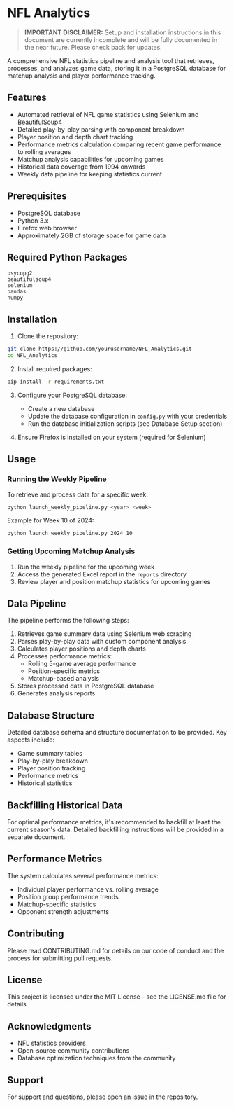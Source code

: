 # NFL Analytics

> **IMPORTANT DISCLAIMER:** Setup and installation instructions in this document are currently incomplete and will be fully documented in the near future. Please check back for updates.

A comprehensive NFL statistics pipeline and analysis tool that retrieves, processes, and analyzes game data, storing it in a PostgreSQL database for matchup analysis and player performance tracking.

## Features

- Automated retrieval of NFL game statistics using Selenium and BeautifulSoup4
- Detailed play-by-play parsing with component breakdown
- Player position and depth chart tracking
- Performance metrics calculation comparing recent game performance to rolling averages
- Matchup analysis capabilities for upcoming games
- Historical data coverage from 1994 onwards
- Weekly data pipeline for keeping statistics current

## Prerequisites

- PostgreSQL database
- Python 3.x
- Firefox web browser
- Approximately 2GB of storage space for game data

## Required Python Packages

```
psycopg2
beautifulsoup4
selenium
pandas
numpy
```

## Installation

1. Clone the repository:
```bash
git clone https://github.com/yourusername/NFL_Analytics.git
cd NFL_Analytics
```

2. Install required packages:
```bash
pip install -r requirements.txt
```

3. Configure your PostgreSQL database:
   - Create a new database
   - Update the database configuration in `config.py` with your credentials
   - Run the database initialization scripts (see Database Setup section)

4. Ensure Firefox is installed on your system (required for Selenium)

## Usage

### Running the Weekly Pipeline

To retrieve and process data for a specific week:

```bash
python launch_weekly_pipeline.py <year> <week>
```

Example for Week 10 of 2024:
```bash
python launch_weekly_pipeline.py 2024 10
```

### Getting Upcoming Matchup Analysis

1. Run the weekly pipeline for the upcoming week
2. Access the generated Excel report in the `reports` directory
3. Review player and position matchup statistics for upcoming games

## Data Pipeline

The pipeline performs the following steps:

1. Retrieves game summary data using Selenium web scraping
2. Parses play-by-play data with custom component analysis
3. Calculates player positions and depth charts
4. Processes performance metrics:
   - Rolling 5-game average performance
   - Position-specific metrics
   - Matchup-based analysis
5. Stores processed data in PostgreSQL database
6. Generates analysis reports

## Database Structure

Detailed database schema and structure documentation to be provided. Key aspects include:

- Game summary tables
- Play-by-play breakdown
- Player position tracking
- Performance metrics
- Historical statistics

## Backfilling Historical Data

For optimal performance metrics, it's recommended to backfill at least the current season's data. Detailed backfilling instructions will be provided in a separate document.

## Performance Metrics

The system calculates several performance metrics:

- Individual player performance vs. rolling average
- Position group performance trends
- Matchup-specific statistics
- Opponent strength adjustments

## Contributing

Please read CONTRIBUTING.md for details on our code of conduct and the process for submitting pull requests.

## License

This project is licensed under the MIT License - see the LICENSE.md file for details

## Acknowledgments

- NFL statistics providers
- Open-source community contributions
- Database optimization techniques from the community

## Support

For support and questions, please open an issue in the repository.

